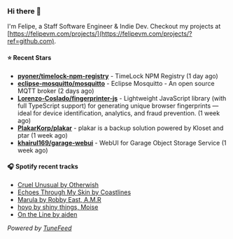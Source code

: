 ### Hi there 👋

I'm Felipe, a Staff Software Engineer & Indie Dev. Checkout my projects at [https://felipevm.com/projects/](https://felipevm.com/projects/?ref=github.com).

#### ⭐ Recent Stars
- **[pyoner/timelock-npm-registry](https://github.com/pyoner/timelock-npm-registry)** - TimeLock NPM Registry (1 day ago)
- **[eclipse-mosquitto/mosquitto](https://github.com/eclipse-mosquitto/mosquitto)** - Eclipse Mosquitto - An open source MQTT broker (2 days ago)
- **[Lorenzo-Coslado/fingerprinter-js](https://github.com/Lorenzo-Coslado/fingerprinter-js)** - Lightweight JavaScript library (with full TypeScript support) for generating unique browser fingerprints — ideal for device identification, analytics, and fraud prevention. (1 week ago)
- **[PlakarKorp/plakar](https://github.com/PlakarKorp/plakar)** - plakar is a backup solution powered by Kloset and ptar (1 week ago)
- **[khairul169/garage-webui](https://github.com/khairul169/garage-webui)** - WebUI for Garage Object Storage Service (1 week ago)

#### 🎧 Spotify recent tracks
- [Cruel Unusual by Otherwish](https://open.spotify.com/track/5MJmu4Gs7xXHHvyZTwhN69)
- [Echoes Through My Skin by Coastlines](https://open.spotify.com/track/0Ync9o69kwB0qVfSQrGCQ1)
- [Marula by Robby East, A.M.R](https://open.spotify.com/track/3XoKt6xyXoBXMTjLVRYVIw)
- [hoyo by shiny things, Moise](https://open.spotify.com/track/0JT3o1tGkslq0gKAc6rgF7)
- [On the Line by aiden](https://open.spotify.com/track/5gD2gvgmlo72qdS7uVUH86)

_Powered by [TuneFeed](https://tunefeed.app?ref=github.com)_
